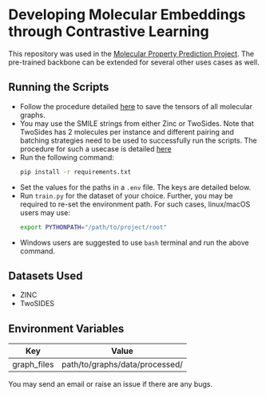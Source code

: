 # Developing Molecular Embeddings through Contrastive Learning 
This repository was used in the  <a href="">Molecular Property Prediction Project</a>. The pre-trained backbone can be extended for several other uses cases as well. 

## Running the Scripts
- Follow the procedure detailed <a href="https://github.com/Deceptrax123/Molecular-Graph-Featuriser" >here</a> to save the tensors of all molecular graphs.
- You may use the SMILE strings from either Zinc or TwoSides. Note that TwoSides has 2 molecules per instance and different pairing and batching strategies need to be used to successfully run the scripts. The procedure for such a usecase is detailed <a href="https://github.com/Deceptrax123/Drug-Drug-Interaction-Dataloader">here</a>
- Run the following command:
  ```sh
  pip install -r requirements.txt
  ```
- Set the values for the paths in a ```.env``` file. The keys are detailed below.
- Run ```train.py``` for the dataset of your choice. Further, you may be required to re-set the environment path. For such cases, linux/macOS users may use:
  ```sh
  export PYTHONPATH="/path/to/project/root"
  ```
- Windows users are suggested to use ```bash``` terminal and run the above command.


## Datasets Used
- ZINC
- TwoSIDES

## Environment Variables
|Key|Value|
|---|------|
|graph_files|path/to/graphs/data/processed/|

You may send an email or raise an issue if there are any bugs.
